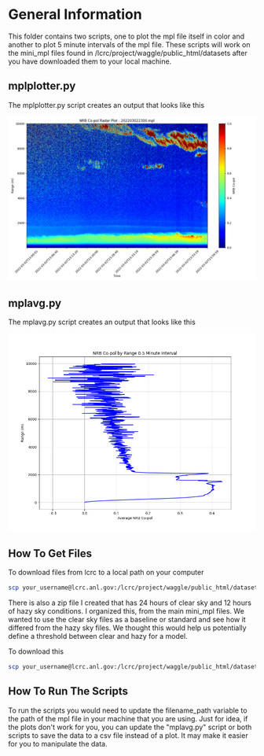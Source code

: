 # General Information
This folder contains two scripts, one to plot the mpl file itself in color and another to plot 5 minute intervals of the mpl file. These scripts will work on the mini_mpl files found in /lcrc/project/waggle/public_html/datasets after you have downloaded them to your local machine. 


## mplplotter.py
The mplplotter.py script creates an output that looks like this

<p align="center"> <img src="/abraham/Images/lidar_sky-solar1.png" width="700"> </p> 

## mplavg.py
The mplavg.py script creates an output that looks like this

<p align="center"> <img src="/abraham/Images/pc0-5.png" width="700"> </p> 

## How To Get Files
To download files from lcrc to a local path on your computer
 ```sh
scp your_username@lcrc.anl.gov:/lcrc/project/waggle/public_html/datasets/minimpl_202203.mpl /your/local/path/on/computer
```

There is also a zip file I created that has 24 hours of clear sky and 12 hours of hazy sky conditions. I organized this, from the main mini_mpl files. We wanted to use the clear sky files as a baseline or standard and see how it differed from the hazy sky files. We thought this would help us potentially define a threshold between clear and hazy for a model.

To download this
```sh
scp your_username@lcrc.anl.gov:/lcrc/project/waggle/public_html/datasets/LiDAR_clearhazy.zip /your/local/path/on/computer

```
## How To Run The Scripts
To run the scripts you would need to update the filename_path variable to the path of the mpl file in your machine that you are using. Just for idea, if the plots don't work for you, you can update the "mplavg.py" script or both scripts to save the data to a csv file instead of a plot. It may make it easier for you to manipulate the data. 

